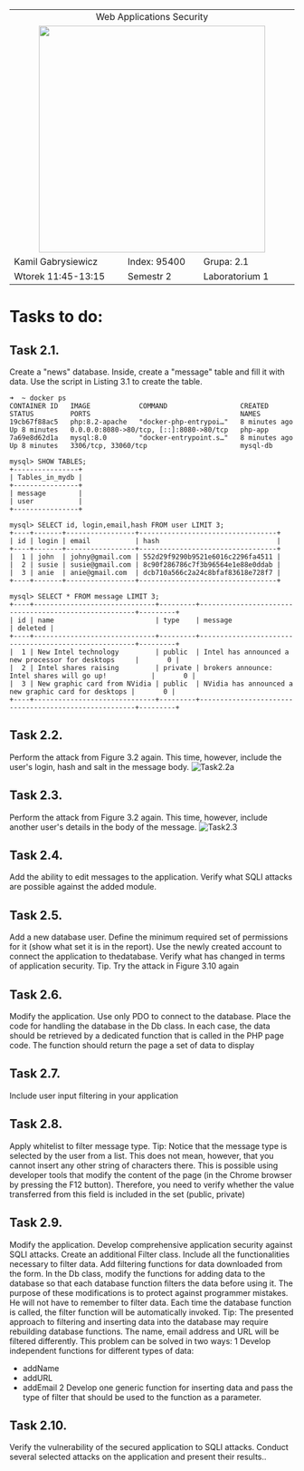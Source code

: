 <table align='center'>
  <tr> <td colspan='3' align='center' width='884px'> Web Applications Security </td> </tr>
  <tr> <td colspan="3" align='center'> <img src='https://github.com/Gabrysiewicz/Programowanie-aplikacji-w-chmurze-obliczeniowe/blob/main/logo_politechniki_lubelskiej.jpg' width="400px" height="400px"></td> </tr>
  <tr> <td> Kamil Gabrysiewicz </td> <td> Index: 95400 </td> <td> Grupa: 2.1 </td> </tr>  
  <tr> <td> Wtorek 11:45-13:15 </td> <td> Semestr 2 </td> <td>Laboratorium 1</td></tr>  
</table>

# Tasks to do:
## Task 2.1.
Create a "news" database. Inside, create a "message" table and fill it with data. Use the
script in Listing 3.1 to create the table.
```
➜  ~ docker ps
CONTAINER ID   IMAGE            COMMAND                  CREATED         STATUS         PORTS                                     NAMES
19cb67f88ac5   php:8.2-apache   "docker-php-entrypoi…"   8 minutes ago   Up 8 minutes   0.0.0.0:8080->80/tcp, [::]:8080->80/tcp   php-app
7a69e8d62d1a   mysql:8.0        "docker-entrypoint.s…"   8 minutes ago   Up 8 minutes   3306/tcp, 33060/tcp                       mysql-db
```
```
mysql> SHOW TABLES;
+----------------+
| Tables_in_mydb |
+----------------+
| message        |
| user           |
+----------------+
```
```
mysql> SELECT id, login,email,hash FROM user LIMIT 3;
+----+-------+-----------------+----------------------------------+
| id | login | email           | hash                             |
+----+-------+-----------------+----------------------------------+
|  1 | john  | johny@gmail.com | 552d29f9290b9521e6016c2296fa4511 |
|  2 | susie | susie@gmail.com | 8c90f286786c7f3b96564e1e88e0ddab |
|  3 | anie  | anie@gmail.com  | dcb710a566c2a24c8bfaf83618e728f7 |
+----+-------+-----------------+----------------------------------+
```
```
mysql> SELECT * FROM message LIMIT 3;
+----+------------------------------+---------+------------------------------------------------------+---------+
| id | name                         | type    | message                                              | deleted |
+----+------------------------------+---------+------------------------------------------------------+---------+
|  1 | New Intel technology         | public  | Intel has announced a new processor for desktops     |       0 |
|  2 | Intel shares raising         | private | brokers announce: Intel shares will go up!           |       0 |
|  3 | New graphic card from NVidia | public  | NVidia has announced a new graphic card for desktops |       0 |
+----+------------------------------+---------+------------------------------------------------------+---------+
```

## Task 2.2.
Perform the attack from Figure 3.2 again. This time, however, include the user's login, hash and salt in the message body.
![Task2.2a]()

## Task 2.3.
Perform the attack from Figure 3.2 again. This time, however, include another user's details in the body of the message.
![Task2.3]()

## Task 2.4.
Add the ability to edit messages to the application. Verify what SQLI attacks are possible against the added module.

## Task 2.5.
Add a new database user. Define the minimum required set of permissions for it (show what set it is in the report). 
Use the newly created account to connect the application to thedatabase. 
Verify what has changed in terms of application security.
Tip. Try the attack in Figure 3.10 again

## Task 2.6.
Modify the application. Use only PDO to connect to the database. Place the code for
handling the database in the Db class. In each case, the data should be retrieved by a dedicated
function that is called in the PHP page code. The function should return the page a set of data
to display

## Task 2.7.
Include user input filtering in your application

## Task 2.8.
Apply whitelist to filter message type.
Tip: Notice that the message type is selected by the user from a list. This does not mean,
however, that you cannot insert any other string of characters there. This is possible using
developer tools that modify the content of the page (in the Chrome browser by pressing the
F12 button). Therefore, you need to verify whether the value transferred from this field is
included in the set (public, private)

## Task 2.9.
Modify the application. Develop comprehensive application security against SQLI attacks.
Create an additional Filter class. Include all the functionalities necessary to filter data. Add
filtering functions for data downloaded from the form. In the Db class, modify the functions
for adding data to the database so that each database function filters the data before using it.
The purpose of these modifications is to protect against programmer mistakes. He will not
have to remember to filter data. Each time the database function is called, the filter function
will be automatically invoked.
Tip: The presented approach to filtering and inserting data into the database may require
rebuilding database functions. The name, email address and URL will be filtered differently.
This problem can be solved in two ways:
1 Develop independent functions for different types of data:
  - addName
  - addURL
  - addEmail
2 Develop one generic function for inserting data and pass the type of filter that should be
used to the function as a parameter.

## Task 2.10.
Verify the vulnerability of the secured application to SQLI attacks. Conduct several
selected attacks on the application and present their results..
